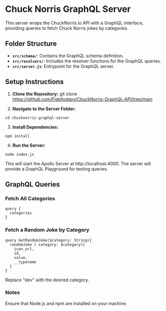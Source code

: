 # Chuck Norris GraphQL Server

This server wraps the ChuckNorris.io API with a GraphQL interface, providing queries to fetch Chuck Norris jokes by categories.

## Folder Structure

- **`src/schema/`**: Contains the GraphQL schema definition.
- **`src/resolvers/`**: Includes the resolver functions for the GraphQL queries.
- **`src/server.js`**: Entrypoint for the GraphQL server.

## Setup Instructions

1. **Clone the Repository:**
git clone <https://github.com/Fideltodayy/ChuckNorris-GraphQL-API/tree/main>

2. **Navigate to the Server Folder:**

```
cd chucknorris-graphql-server
```

3. **Install Dependencies:**

```
npm install
```
4. **Run the Server:**

```
node index.js
```
This will start the Apollo Server at http://localhost:4000. The server will provide a GraphQL Playground for testing queries.

## GraphQL Queries
### Fetch All Categories

```
query {
  categories
}
```
### Fetch a Random Joke by Category
```
query GetRandomJoke($category: String){
  randomJoke ( category: $category){
    icon_url,
    id,
    value,
    __typename
  }
}
```
Replace "dev" with the desired category.

### Notes
Ensure that Node.js and npm are installed on your machine.
